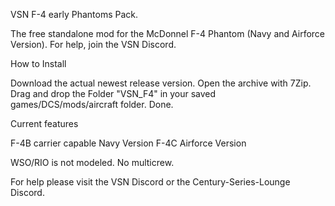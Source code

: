 VSN F-4 early Phantoms Pack.

The free standalone mod for the McDonnel F-4 Phantom (Navy and Airforce Version).
For help, join the VSN Discord.
 
How to Install

Download the actual newest release version.
Open the archive with 7Zip.
Drag and drop the Folder "VSN_F4" in your saved games/DCS/mods/aircraft folder.
Done.

Current features

F-4B carrier capable Navy Version
F-4C Airforce Version

WSO/RIO is not modeled.
No multicrew.

For help please visit the VSN Discord or the Century-Series-Lounge Discord.

